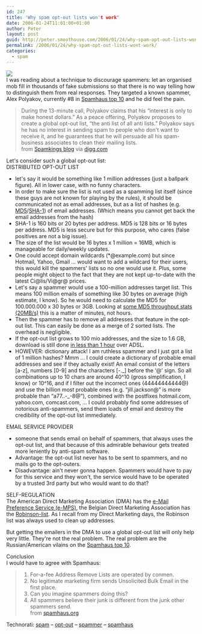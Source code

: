 ```yaml
---
id: 247
title: 'Why spam opt-out lists won't work'
date: 2006-01-24T11:01:00+01:00
author: Peter
layout: post
guid: http://peter.smoothouse.com/2006/01/24/why-spam-opt-out-lists-wont-work/
permalink: /2006/01/24/why-spam-opt-out-lists-wont-work/
categories:
  - spam
---
```

![](http://us3.pixagogo.com/S5!bRz4QtUrC!BId1v47Bkf6F1JQW3yfpIqWI0aTGe1rJbtLV5rQkGJsy3GQoHvIrDibwVakU7ghlbog87Ygvr2pPsJZV-M1dbeUHCMKLt-P4_/spamkings.jpg)  
I was reading about a technique to discourage spammers: let an organised mob fill in thousands of fake submissions so that there is no way telling how to distinguish them from real responses. They targeted a known spammer, Alex Polyakov, currently #8 in [Spamhaus top 10](http://www.spamhaus.org/statistics/spammers.lasso) and he did feel the pain.

> During the 13-minute call, Polyakov claims that his &#8220;interest is only to make honest dollars.&#8221; As a peace offering, Polyakov proposes to create a global opt-out list, &#8220;the anti list of all anti lists.&#8221; Polyakov says he has no interest in sending spam to people who don't want to receive it, and he guarantees that he will persuade all his spam-business associates to clean their mailing lists.  
> from [Spamkings blog](http://spamkings.oreilly.com/archives/2006/01/under_attack_spammer_begs_for_1.html) via [digg.com](http://digg.com/security/Kicking_A_Spammer_In_The_Nuts_Daily_Turns_Out_To_Be_Effective)

Let's consider such a global opt-out list:  
DISTRIBUTED OPT-OUT LIST

  * let's say it would be something like 1 million addresses (just a ballpark figure). All in lower case, with no funny characters.
  * In order to make sure the list is not used as a spamming list itself (since these guys are not known for playing by the rules), it should be communicated not as email addresses, but as a list of hashes (e.g. [MD5](http://en.wikipedia.org/wiki/MD5)/[SHA-1](http://en.wikipedia.org/wiki/SHA_hash_functions)) of email addresses. (Which means you cannot get back the email addresses from the hash)
  * SHA-1 is 160 bits or 20 bytes per address. MD5 is 128 bits or 16 bytes per address. MD5 is less secure but for this purpose, who cares (false positives are not a big issue).
  * The size of the list would be 16 bytes x 1 million = 16MB, which is manageable for daily/weekly updates.
  * One could accept domain wildcards (*@example.com) but since Hotmail, Yahoo, Gmail &#8230; would want to add a wildcard for their users, this would kill the spammers' lists so no one would use it. Plus, some people might object to the fact that they are not kept up-to-date with the latest Ci@lis/Vi@gr@ prices.
  * Let's say a spammer would use a 100-million addresses target list. This means 100 million emails of something like 30 bytes on average (high estimate, I know). So he would need to calculate the MD5 for 100.000.000 x 30 bytes or 3GB. Looking at [some MD5 throughput stats (20MB/s)](http://www.twmacinta.com/myjava/fast_md5.php) this is a matter of minutes, not hours.
  * Then the spammer has to remove all addresses that feature in the opt-out list. This can easily be done as a merge of 2 sorted lists. The overhead is negligible.
  * If the opt-out list grows to 100 mio addresses, and the size to 1.6 GB, download is still done [in less than 1 hour](http://www.forret.com/tools/bandwidth.asp?speed=4.1&unit=Mbps&title=4Mbit+ADSL+%28%3C2+km%29+%5BBroadband%5D) over ADSL.
  * HOWEVER: dictionary attack! I am ruthless spammer and I just got a list of 1 million hashes? Mmm &#8230; I could create a dictionary of probable email addresses and see if they actually exist! An email consist of the letters [a-z], numbers [0-9] and the characters [-.\_] before the &#8216;@' sign. So all combinations up to 10 chars are around 40^10 (gross simplification, I know) or 10^16, and if I filter out the incorrect ones (44444444444@) and use the billion most probable ones (e.g. &#8220;jill.jackson@&#8221; is more probable than &#8220;a77..-\_-8@&#8221;), combined with the postfixes hotmail.com, yahoo.com, comcast.com, &#8230; I could probably find some addresses of notorious anti-spammers, send them loads of email and destroy the credibility of the opt-out list immediately.

EMAIL SERVICE PROVIDER

  * someone that sends email on behalf of spammers, that always uses the opt-out list, and that because of this admirable behaviour gets treated more leniently by anti-spam software.
  * Advantage: the opt-out list never has to be sent to spammers, and no mails go to the opt-outers.
  * Disadvantage: ain't never gonna happen. Spammers would have to pay for this service and they won't, the service would have to be operated by a trusted 3rd party but who would want to do that?

SELF-REGULATION  
The American Direct Marketing Association (DMA) has the [e-Mail Preference Service (e-MPS)](http://www.dmaconsumers.org/offemaillist.html), the Belgian Direct Marketing Association has the [Robinson-list](http://www.robinsonlist.be/). As I recall from my Direct Marketing days, the Robinson list was always used to clean up addresses.

But getting the emailers in the DMA to use a global opt-out list will only help very little. They're not the real problem. The real problem are the Russian/American vilains on the [Spamhaus top 10](http://www.spamhaus.org/statistics/spammers.lasso).

Conclusion  
I would have to agree with Spamhaus:

> 1. For-a-fee Address Remove Lists are operated by conmen.  
> 2. No legitimate marketing firm sends Unsolicited Bulk Email in the first place.  
> 3. Can you imagine spammers doing this?  
> 4. All spammers believe their junk is different from the junk other spammers send.  
> from [spamhaus.org](http://www.spamhaus.org/removelists.html)

Technorati: <a href="http://technorati.com/tag/spam" rel="tag">spam</a> &#8211; <a href="http://technorati.com/tag/opt-out" rel="tag">opt-out</a> &#8211; <a href="http://technorati.com/tag/spammer" rel="tag">spammer</a> &#8211; <a href="http://technorati.com/tag/spamhaus" rel="tag">spamhaus</a>